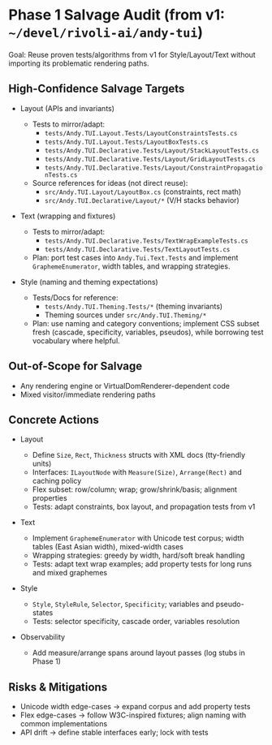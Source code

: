 # Phase 1 Salvage Audit (from v1: `~/devel/rivoli-ai/andy-tui`)

Goal: Reuse proven tests/algorithms from v1 for Style/Layout/Text without importing its problematic rendering paths.

## High-Confidence Salvage Targets

- Layout (APIs and invariants)
  - Tests to mirror/adapt:
    - `tests/Andy.TUI.Layout.Tests/LayoutConstraintsTests.cs`
    - `tests/Andy.TUI.Layout.Tests/LayoutBoxTests.cs`
    - `tests/Andy.TUI.Declarative.Tests/Layout/StackLayoutTests.cs`
    - `tests/Andy.TUI.Declarative.Tests/Layout/GridLayoutTests.cs`
    - `tests/Andy.TUI.Declarative.Tests/Layout/ConstraintPropagationTests.cs`
  - Source references for ideas (not direct reuse):
    - `src/Andy.TUI.Layout/LayoutBox.cs` (constraints, rect math)
    - `src/Andy.TUI.Declarative/Layout/*` (V/H stacks behavior)

- Text (wrapping and fixtures)
  - Tests to mirror/adapt:
    - `tests/Andy.TUI.Declarative.Tests/TextWrapExampleTests.cs`
    - `tests/Andy.TUI.Declarative.Tests/TextLayoutTests.cs`
  - Plan: port test cases into `Andy.Tui.Text.Tests` and implement `GraphemeEnumerator`, width tables, and wrapping strategies.

- Style (naming and theming expectations)
  - Tests/Docs for reference:
    - `tests/Andy.TUI.Theming.Tests/*` (theming invariants)
    - Theming sources under `src/Andy.TUI.Theming/*`
  - Plan: use naming and category conventions; implement CSS subset fresh (cascade, specificity, variables, pseudos), while borrowing test vocabulary where helpful.

## Out-of-Scope for Salvage

- Any rendering engine or VirtualDomRenderer-dependent code
- Mixed visitor/immediate rendering paths

## Concrete Actions

- Layout
  - Define `Size`, `Rect`, `Thickness` structs with XML docs (tty-friendly units)
  - Interfaces: `ILayoutNode` with `Measure(Size)`, `Arrange(Rect)` and caching policy
  - Flex subset: row/column; wrap; grow/shrink/basis; alignment properties
  - Tests: adapt constraints, box layout, and propagation tests from v1

- Text
  - Implement `GraphemeEnumerator` with Unicode test corpus; width tables (East Asian width), mixed-width cases
  - Wrapping strategies: greedy by width, hard/soft break handling
  - Tests: adapt text wrap examples; add property tests for long runs and mixed graphemes

- Style
  - `Style`, `StyleRule`, `Selector`, `Specificity`; variables and pseudo-states
  - Tests: selector specificity, cascade order, variables resolution

- Observability
  - Add measure/arrange spans around layout passes (log stubs in Phase 1)

## Risks & Mitigations

- Unicode width edge-cases → expand corpus and add property tests
- Flex edge-cases → follow W3C-inspired fixtures; align naming with common implementations
- API drift → define stable interfaces early; lock with tests
